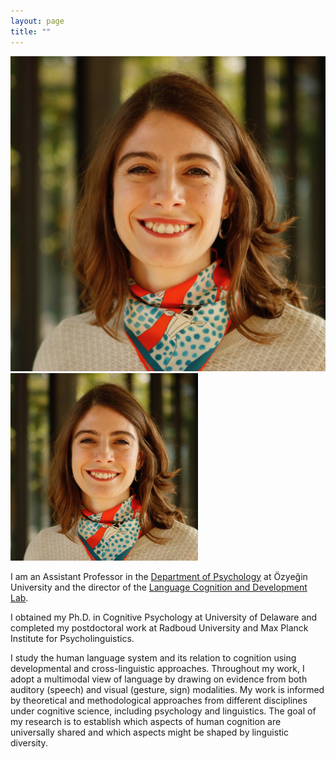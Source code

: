 ```yaml
---
layout: page
title: ""
---
```


![My photo](UnalPhoto.jpeg) <img src="UnalPhoto.jpeg"  width="300" height="300">

I am an Assistant Professor in the [Department of Psychology](https://www.ozyegin.edu.tr/en/department-psychology) at Özyeğin University and the director of the [Language Cognition and Development Lab](http://www.labs.ozyegin.edu.tr/gelisim/).

I obtained my Ph.D. in Cognitive Psychology at University of Delaware and completed my postdoctoral work at Radboud University and Max Planck Institute for Psycholinguistics. 

I study the human language system and its relation to cognition using developmental and cross-linguistic approaches. Throughout my work, I adopt a multimodal view of language by drawing on evidence from both auditory (speech) and visual (gesture, sign) modalities. My work is informed by theoretical and methodological approaches from different disciplines under cognitive science, including psychology and linguistics. The goal of my research is to establish which aspects of human cognition are universally shared and which aspects might be shaped by linguistic diversity. 
